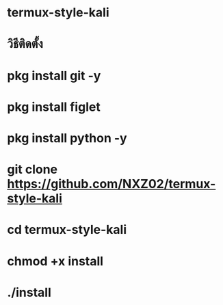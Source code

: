 # termux-style-kali
# วิธีติดตั้ง
# pkg install git -y
# pkg install figlet
# pkg install python -y
# git clone https://github.com/NXZ02/termux-style-kali
# cd termux-style-kali
# chmod +x install
# ./install
